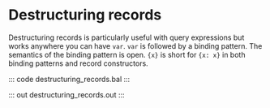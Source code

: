 # Destructuring records

Destructuring records is particularly useful with query expressions but works anywhere you can have `var`. `var` is followed by a binding pattern. The semantics of the binding pattern is open. `{x}` is short for `{x: x}` in both binding patterns and record constructors.

::: code destructuring_records.bal :::

::: out destructuring_records.out :::